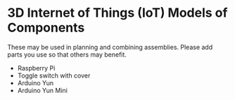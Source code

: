 # 3D Internet of Things (IoT) Models of Components

These may be used in planning and combining assemblies. Please add parts you use so that others may benefit.

* Raspberry Pi
* Toggle switch with cover
* Arduino Yun
* Arduino Yun Mini

